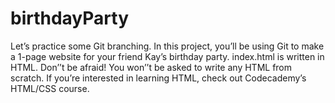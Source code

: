 # birthdayParty
Let’s practice some Git branching.  In this project, you’ll be using Git to make a 1-page website for your friend Kay’s birthday party.  index.html is written in HTML. Don’’t be afraid! You won’’t be asked to write any HTML from scratch. If you’re interested in learning HTML, check out Codecademy’s HTML/CSS course.
